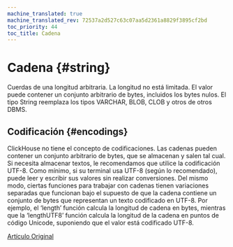 ```yaml
---
machine_translated: true
machine_translated_rev: 72537a2d527c63c07aa5d2361a8829f3895cf2bd
toc_priority: 44
toc_title: Cadena
---
```


# Cadena {#string}

Cuerdas de una longitud arbitraria. La longitud no está limitada. El valor puede contener un conjunto arbitrario de bytes, incluidos los bytes nulos.
El tipo String reemplaza los tipos VARCHAR, BLOB, CLOB y otros de otros DBMS.

## Codificación {#encodings}

ClickHouse no tiene el concepto de codificaciones. Las cadenas pueden contener un conjunto arbitrario de bytes, que se almacenan y salen tal cual.
Si necesita almacenar textos, le recomendamos que utilice la codificación UTF-8. Como mínimo, si su terminal usa UTF-8 (según lo recomendado), puede leer y escribir sus valores sin realizar conversiones.
Del mismo modo, ciertas funciones para trabajar con cadenas tienen variaciones separadas que funcionan bajo el supuesto de que la cadena contiene un conjunto de bytes que representan un texto codificado en UTF-8.
Por ejemplo, el ‘length’ función calcula la longitud de cadena en bytes, mientras que la ‘lengthUTF8’ función calcula la longitud de la cadena en puntos de código Unicode, suponiendo que el valor está codificado UTF-8.

[Artículo Original](https://clickhouse.tech/docs/en/data_types/string/) <!--hide-->
